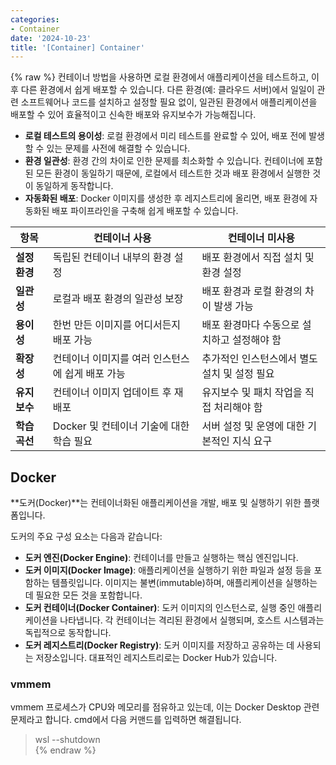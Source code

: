 ```yaml
---
categories:
- Container
date: '2024-10-23'
title: '[Container] Container'
---
```


{% raw %}
컨테이너 방법을 사용하면 로컬 환경에서 애플리케이션을 테스트하고, 이후 다른 환경에서 쉽게 배포할 수 있습니다. 다른 환경(예: 클라우드 서버)에서 일일이 관련 소프트웨어나 코드를 설치하고 설정할 필요 없이, 일관된 환경에서 애플리케이션을 배포할 수 있어 효율적이고 신속한 배포와 유지보수가 가능해집니다.

- **로컬 테스트의 용이성**: 로컬 환경에서 미리 테스트를 완료할 수 있어, 배포 전에 발생할 수 있는 문제를 사전에 해결할 수 있습니다.
- **환경 일관성**: 환경 간의 차이로 인한 문제를 최소화할 수 있습니다. 컨테이너에 포함된 모든 환경이 동일하기 때문에, 로컬에서 테스트한 것과 배포 환경에서 실행한 것이 동일하게 동작합니다.
- **자동화된 배포**: Docker 이미지를 생성한 후 레지스트리에 올리면, 배포 환경에 자동화된 배포 파이프라인을 구축해 쉽게 배포할 수 있습니다.

|**항목**|**컨테이너 사용**|**컨테이너 미사용**|
|---|---|---|
|**설정 환경**|독립된 컨테이너 내부의 환경 설정|배포 환경에서 직접 설치 및 환경 설정|
|**일관성**|로컬과 배포 환경의 일관성 보장|배포 환경과 로컬 환경의 차이 발생 가능|
|**용이성**|한번 만든 이미지를 어디서든지 배포 가능|배포 환경마다 수동으로 설치하고 설정해야 함|
|**확장성**|컨테이너 이미지를 여러 인스턴스에 쉽게 배포 가능|추가적인 인스턴스에서 별도 설치 및 설정 필요|
|**유지보수**|컨테이너 이미지 업데이트 후 재배포|유지보수 및 패치 작업을 직접 처리해야 함|
|**학습 곡선**|Docker 및 컨테이너 기술에 대한 학습 필요|서버 설정 및 운영에 대한 기본적인 지식 요구|

## Docker
**도커(Docker)**는 컨테이너화된 애플리케이션을 개발, 배포 및 실행하기 위한 플랫폼입니다.

도커의 주요 구성 요소는 다음과 같습니다:
- **도커 엔진(Docker Engine)**: 컨테이너를 만들고 실행하는 핵심 엔진입니다.
- **도커 이미지(Docker Image)**: 애플리케이션을 실행하기 위한 파일과 설정 등을 포함하는 템플릿입니다. 이미지는 불변(immutable)하며, 애플리케이션을 실행하는 데 필요한 모든 것을 포함합니다.
- **도커 컨테이너(Docker Container)**: 도커 이미지의 인스턴스로, 실행 중인 애플리케이션을 나타냅니다. 각 컨테이너는 격리된 환경에서 실행되며, 호스트 시스템과는 독립적으로 동작합니다.
- **도커 레지스트리(Docker Registry)**: 도커 이미지를 저장하고 공유하는 데 사용되는 저장소입니다. 대표적인 레지스트리로는 Docker Hub가 있습니다.

### vmmem
vmmem 프로세스가 CPU와 메모리를 점유하고 있는데, 이는 Docker Desktop 관련 문제라고 합니다. cmd에서 다음 커맨드를 입력하면 해결됩니다.

> wsl --shutdown<br>
{% endraw %}